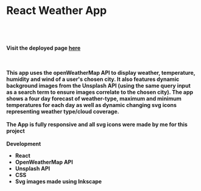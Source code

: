 <h1>React Weather App</h1>
<br/><br/>
<h4>Visit the deployed page <a href="https://dmquinn.github.io/weather-app/">here</a>
  
<br/><br/>
This app uses the openWeatherMap API to display weather, temperature, humidity and wind of a user's chosen city.  It also features dynamic background images from the Unsplash API (using the same query input as a search term to ensure images correlate to the chosen city).  The app shows a four day forecast of weather-type, maximum and minimum temperatures for each day as well as dynamic changing svg icons representing weather type/cloud coverage.<br/><br/>The App is fully responsive and all svg icons were made by me for this project
<br/><br/>
Development <ul>
  <li>React</li>
  <li>OpenWeatherMap API</li>
  <li>Unsplash API</li>
  <li>CSS</li>
  <li>Svg images made using Inkscape</li>
  </ul>
